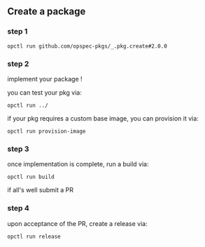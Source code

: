## Create a package

### step 1

```shell
opctl run github.com/opspec-pkgs/_.pkg.create#2.0.0
```

### step 2

implement your package !

you can test your pkg via:

```shell
opctl run ../
```

if your pkg requires a custom base image, you can provision it via:

```shell
opctl run provision-image
```

### step 3

once implementation is complete, run a build via:
```shell
opctl run build
```

if all's well submit a PR

### step 4

upon acceptance of the PR, create a release via:

```shell
opctl run release
```

